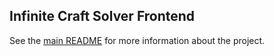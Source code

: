 ## Infinite Craft Solver Frontend

See the [main README](../../README.md) for more information about the project.
